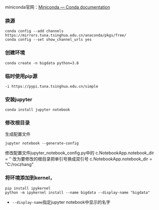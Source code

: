 miniconda官网：[Miniconda — Conda documentation](https://docs.conda.io/en/latest/miniconda.html#)

### 换源

```
conda config --add channels https://mirrors.tuna.tsinghua.edu.cn/anaconda/pkgs/free/
conda config --set show_channel_urls yes
```

### 创建环境

```
conda create -n bigdata python=3.8
```

### 临时使用pip源

```
-i https://pypi.tuna.tsinghua.edu.cn/simple
```

### 安装jupyter

```
conda install jupyter notebook
```

### 修改根目录

生成配置文件 

```
jupyter notebook --generate-config
```

修改配置文件jupyter_notebook_config.py中的 c.NotebookApp.notebook_dir = ‘’ 改为要修改的根目录把单引号换成双引号  c.NotebookApp.notebook_dir = "C:/roczhang"

### 将环境添加到kernel，

```
pip install ipykernel
python -m ipykernel install --name bigdata --display-name "bigdata"
```

- `--display-name`指定jupyter notebook中显示的名字